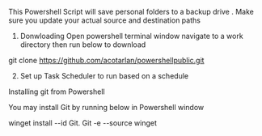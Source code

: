 This  Powershell Script will save personal folders to a backup drive . Make sure you update your actual source and destination paths 

1.  Donwloading 
Open powershell terminal window navigate to a work directory then run below to download 

git clone  https://github.com/acotarlan/powershellpublic.git

2. Set up Task Scheduler to run based on a schedule





Installing git from Powershell 

You may install Git by running below in Powershell window

winget install --id Git. Git -e --source winget 

